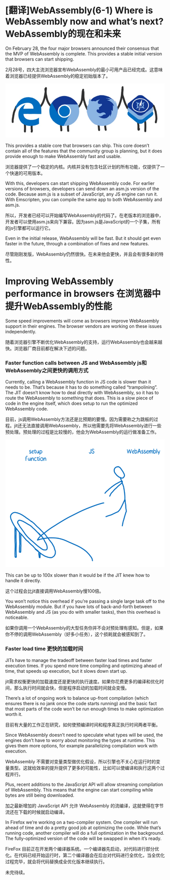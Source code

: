 # [翻译]WebAssembly(6-1) Where is WebAssembly now and what’s next? WebAssembly的现在和未来

On February 28, the four major browsers announced their consensus that the MVP of WebAssembly is complete. This provides a stable initial version that browsers can start shipping.

2月28号，四大主流浏览器宣布WebAssembly的最小可用产品已经完成。这意味着浏览器已经提供WebAssembly的稳定初始版本了。

![](media/14945852794105.jpg)

This provides a stable core that browsers can ship. This core doesn’t contain all of the features that the community group is planning, but it does provide enough to make WebAssembly fast and usable.

浏览器提供了一个稳定的内核。内核并没有包含社区计划的所有功能，仅提供了一个快速的可用版本。

With this, developers can start shipping WebAssembly code. For earlier versions of browsers, developers can send down an asm.js version of the code. Because asm.js is a subset of JavaScript, any JS engine can run it. With Emscripten, you can compile the same app to both WebAssembly and asm.js.

所以，开发者已经可以开始编写WebAssembly的代码了。在老版本的浏览器中，开发者可以使用asm.js来向下兼容。因为asm.js是JavaScript的一个子集，所有的js引擎都可以运行它。

Even in the initial release, WebAssembly will be fast. But it should get even faster in the future, through a combination of fixes and new features.

尽管刚刚发版，WebAssembly仍然很快。在未来他会更快，并且会有很多新的特性。

# Improving WebAssembly performance in browsers 在浏览器中提升WebAssembly的性能

Some speed improvements will come as browsers improve WebAssembly support in their engines. The browser vendors are working on these issues independently.

随着浏览器引擎不断优化WebAssembly的支持，运行WebAssembly也会越来越快。浏览器厂商目前都在解决下述的问题。

### Faster function calls between JS and WebAssembly js和WebAssembly之间更快的调用方式

Currently, calling a WebAssembly function in JS code is slower than it needs to be. That’s because it has to do something called “trampolining”. The JIT doesn’t know how to deal directly with WebAssembly, so it has to route the WebAssembly to something that does. This is a slow piece of code in the engine itself, which does setup to run the optimized WebAssembly code.

目前，js调用WebAssembly方法还是比预期的要慢。因为需要称之为跳板的过程。jit还无法直接调用WebAssembly，所以他需要先将WebAssembly进行一些预处理。预处理的过程是比较慢的，他会为WebAssembly的运行做准备工作。

![](media/14945853329335.png)


This can be up to 100x slower than it would be if the JIT knew how to handle it directly.

这个过程会比jit直接调用WebAssembly慢100倍。

You won’t notice this overhead if you’re passing a single large task off to the WebAssembly module. But if you have lots of back-and-forth between WebAssembly and JS (as you do with smaller tasks), then this overhead is noticeable.

如果你调用一个WebAssembly的大型任务你并不会对预处理有感知。但是，如果你不停的调用WebAssembly（好多小任务），这个损耗就会被感知到了。

### Faster load time 更快的加载时间

JITs have to manage the tradeoff between faster load times and faster execution times. If you spend more time compiling and optimizing ahead of time, that speeds up execution, but it slows down start up.

jit需求权衡更快的加载速度还是更快的执行速度。如果你花费更多的编译和优化时间，那么执行时间就会快，但是程序启动的加载时间就会变慢。

There’s a lot of ongoing work to balance up-front compilation (which ensures there is no jank once the code starts running) and the basic fact that most parts of the code won’t be run enough times to make optimization worth it.

目前有大量的工作正在研究，如何使预编译时间和程序真正执行时间两者平衡。

Since WebAssembly doesn’t need to speculate what types will be used, the engines don’t have to worry about monitoring the types at runtime. This gives them more options, for example parallelizing compilation work with execution.

WebAssembly 不需要对变量类型做优化假设，所以引擎也不关心在运行时的变量类型。这就给效率的提升提供了更多的可能性，比如可以使编译和执行这两个过程并行。

Plus, recent additions to the JavaScript API will allow streaming compilation of WebAssembly. This means that the engine can start compiling while bytes are still being downloaded.

加之最新增加的 JavaScript API 允许 WebAssembly 的流编译，这就使得在字节流还在下载的时候就启动编译。

In Firefox we’re working on a two-compiler system. One compiler will run ahead of time and do a pretty good job at optimizing the code. While that’s running code, another compiler will do a full optimization in the background. The fully-optimized version of the code will be swapped in when it’s ready.

FireFox 目前正在开发两个编译器系统。一个编译器先启动，对代码进行部分优化。在代码已经开始运行时，第二个编译器会在后台对代码进行全优化，当全优化过程完毕，就会将代码替换成全优化版本继续执行。

未完待续。

